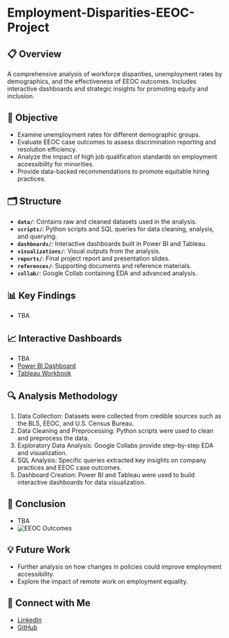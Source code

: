 # **Employment-Disparities-EEOC-Project**

## 📋 Overview
A comprehensive analysis of workforce disparities, unemployment rates by demographics, and the effectiveness of EEOC outcomes. Includes interactive dashboards and strategic insights for promoting equity and inclusion.

## 🎯 Objective 
- Examine unemployment rates for different demographic groups.
- Evaluate EEOC case outcomes to assess discrimination reporting and resolution efficiency.
- Analyze the impact of high job qualification standards on employment accessibility for minorities.
- Provide data-backed recommendations to promote equitable hiring practices.

## 🗂️ Structure
- **`data/`**: Contains raw and cleaned datasets used in the analysis.
- **`scripts/`**: Python scripts and SQL queries for data cleaning, analysis, and querying.
- **`dashboards/`**: Interactive dashboards built in Power BI and Tableau.
- **`visualizations/`**: Visual outputs from the analysis.
- **`reports/`**: Final project report and presentation slides.
- **`references/`**: Supporting documents and reference materials.
- **`collab/`**: Google Collab containing EDA and advanced analysis.

## 📊 Key Findings
- TBA

## 📈 Interactive Dashboards
- TBA
- [Power BI Dashboard](dashboard_link)
- [Tableau Workbook](workbook_link)

## 🔍 Analysis Methodology
1. Data Collection: Datasets were collected from credible sources such as the BLS, EEOC, and U.S. Census Bureau.
2. Data Cleaning and Preprocessing: Python scripts were used to clean and preprocess the data.
3. Exploratory Data Analysis: Google Collabs provide step-by-step EDA and visualization.
4. SQL Analysis: Specific queries extracted key insights on company practices and EEOC case outcomes.
5. Dashboard Creation: Power BI and Tableau were used to build interactive dashboards for data visualization.

## 📑 Conclusion
- TBA
- ![EEOC Outcomes](images/eeoc_outcomes.png)

## 💡 Future Work
- Further analysis on how changes in policies could improve employment accessibility.
- Explore the impact of remote work on employment equality.

## 🤝 Connect with Me
- [LinkedIn](https://www.LinkedIn.com/In/hillaryhwaga7)
- [GitHub]([github_profile_link](https://github.com/AmondiHwa))
